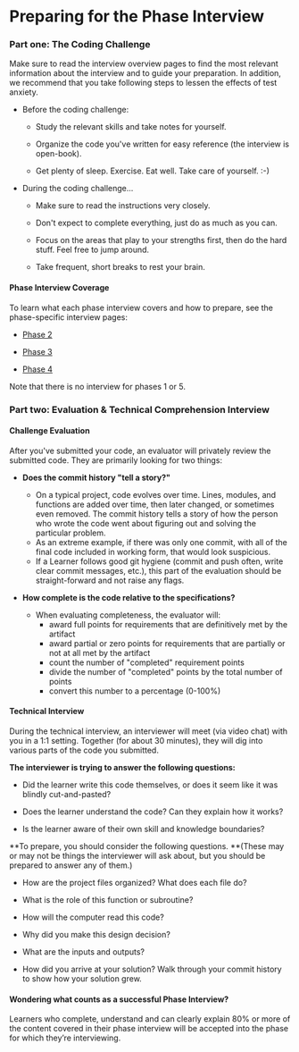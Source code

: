 # Preparing for the Phase Interview

### Part one: The Coding Challenge

Make sure to read the interview overview pages to find the most relevant information about the interview and to guide your preparation. In addition, we recommend that you take following steps to lessen the effects of test anxiety.

* Before the coding challenge:

  * Study the relevant skills and take notes for yourself.

  * Organize the code you've written for easy reference \(the interview is open-book\).

  * Get plenty of sleep. Exercise. Eat well. Take care of yourself. :-\)

* During the coding challenge...

  * Make sure to read the instructions very closely.

  * Don't expect to complete everything, just do as much as you can.

  * Focus on the areas that play to your strengths first, then do the hard stuff. Feel free to jump around.

  * Take frequent, short breaks to rest your brain.

#### Phase Interview Coverage

To learn what each phase interview covers and how to prepare, see the phase-specific interview pages:

* [Phase 2](/Phases/Interviews/Phase_2.md)

* [Phase 3](/Phases/Interviews/Phase_3.md)

* [Phase 4](/Phases/Interviews/Phase_4.md)

Note that there is no interview for phases 1 or 5.

### Part two: Evaluation & Technical Comprehension Interview

#### Challenge Evaluation

After you've submitted your code, an evaluator will privately review the submitted code. They are primarily looking for two things:

* **Does the commit history "tell a story?"**

  * On a typical project, code evolves over time. Lines, modules, and functions are added over time, then later changed, or sometimes even removed. The commit history tells a story of how the person who wrote the code went about figuring out and solving the particular problem. 
  * As an extreme example, if there was only one commit, with all of the final code included in working form, that would look suspicious. 
  * If a Learner follows good git hygiene \(commit and push often, write clear commit messages, etc.\), this part of the evaluation should be straight-forward and not raise any flags.

* **How complete is the code relative to the specifications?**

  * When evaluating completeness, the evaluator will:
    * award full points for requirements that are definitively met by the artifact 
    * award partial or zero points for requirements that are partially or not at all met by the artifact 
    * count the number of "completed" requirement points 
    * divide the number of "completed" points by the total number of points 
    * convert this number to a percentage \(0-100%\)

#### Technical Interview

During the technical interview, an interviewer will meet \(via video chat\) with you in a 1:1 setting. Together \(for about 30 minutes\), they will dig into various parts of the code you submitted.

**The interviewer is trying to answer the following questions:**

* Did the learner write this code themselves, or does it seem like it was blindly cut-and-pasted?

* Does the learner understand the code? Can they explain how it works?

* Is the learner aware of their own skill and knowledge boundaries?

**To prepare, you should consider the following questions. **\(These may or may not be things the interviewer will ask about, but you should be prepared to answer any of them.\)

* How are the project files organized? What does each file do?

* What is the role of this function or subroutine?

* How will the computer read this code?

* Why did you make this design decision?

* What are the inputs and outputs?

* How did you arrive at your solution? Walk through your commit history to show how your solution grew.

#### Wondering what counts as a successful Phase Interview?

Learners who complete, understand and can clearly explain 80% or more of the content covered in their phase interview will be accepted into the phase for which they’re interviewing.

